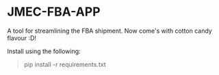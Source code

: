 # JMEC-FBA-APP
A tool for streamlining the FBA shipment. Now come's with cotton candy flavour :D!

Install using the following:
 > pip install -r requirements.txt


